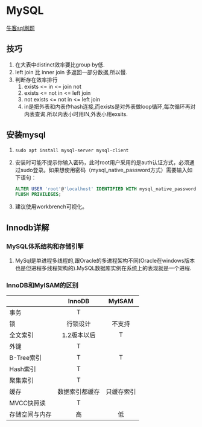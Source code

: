 # MySQL

[牛客sql刷题](https://www.nowcoder.com/ta/sql?page=0)

## 技巧

1. 在大表中distinct效率要比group by低.
2. left join 比 inner join 多返回一部分数据,所以慢. 
3. 判断存在效率排行
   1. exists <= in <= join not
   2. exists <= not in <= left join
   3. not exists <= not in <= left join
   4. in是把外表和内表作hash连接,而exists是对外表做loop循环,每次循环再对内表查询.所以内表小时用IN,外表小用exsits.

## 安装mysql

1. `sudo apt install mysql-server mysql-client`
2. 安装时可能不提示你输入密码，此时root用户采用的是auth认证方式，必须通过sudo登录。如果想使用密码（mysql_native_password方式）需要输入如下语句：

    ```sql
    ALTER USER 'root'@'localhost' IDENTIFIED WITH mysql_native_password BY '密码';
    FLUSH PRIVILEGES;
    ```

3. 建议使用workbrench可视化。

## Innodb详解

### MySQL体系结构和存储引擎

1. MySql是单进程多线程的,跟Oracle的多进程架构不同(Oracle在windows版本也是但进程多线程架构的).MySQL数据库实例在系统上的表现就是一个进程.

### InnoDB和MyISAM的区别

|                |     InnoDB     |   MyISAM   |
| :------------- | :------------: | :--------: |
| 事务           |       T        |            |
| 锁             |    行锁设计    |   不支持   |
| 全文索引       |  1.2版本以后   |     T      |
| 外键           |       T        |            |
| B-Tree索引     |       T        |     T      |
| Hash索引       |       T        |            |
| 聚集索引       |       T        |            |
| 缓存           | 数据索引都缓存 | 只缓存索引 |
| MVCC快照读     |       T        |            |
| 存储空间与内存 |       高       |     低     |